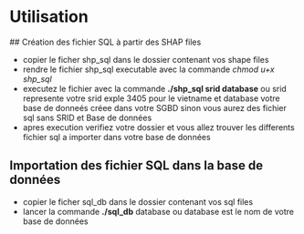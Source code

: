 # Utilisation 
## Création des fichier SQL à partir des SHAP files 
- copier le ficher shp_sql dans le dossier contenant vos shape files 
- rendre le fichier shp_sql executable avec la commande *chmod u+x shp_sql*
- executez le fichier avec la commande **./shp_sql srid  database** ou srid represente votre srid exple 3405 pour le vietname et database votre base de donneés créee dans votre SGBD sinon vous aurez des fichier sql sans SRID et Base de données
- apres execution verifiez votre dossier et vous allez trouver les differents fichier sql a importer dans votre base de données

## Importation des fichier SQL dans la base de données 
- copier le ficher sql_db dans le dossier contenant vos sql  files 
- lancer la commande **./sql_db** database  ou database est le nom de votre base de données   
